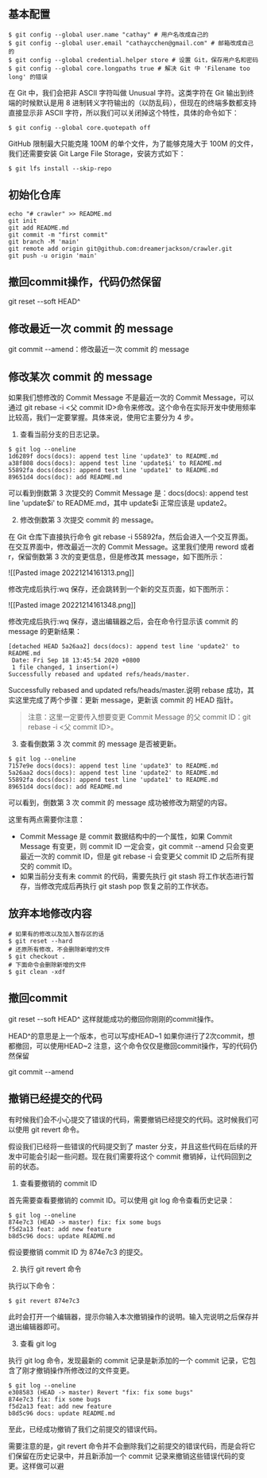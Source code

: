 ## 基本配置
```shell
$ git config --global user.name "cathay" # 用户名改成自己的
$ git config --global user.email "cathaycchen@gmail.com" # 邮箱改成自己的
$ git config --global credential.helper store # 设置 Git，保存用户名和密码
$ git config --global core.longpaths true # 解决 Git 中 'Filename too long' 的错误
```


在 Git 中，我们会把非 ASCII 字符叫做 Unusual 字符。这类字符在 Git 输出到终端的时候默认是用 8 进制转义字符输出的（以防乱码），但现在的终端多数都支持直接显示非 ASCII 字符，所以我们可以关闭掉这个特性，具体的命令如下：

```shell
$ git config --global core.quotepath off
```

GitHub 限制最大只能克隆 100M 的单个文件，为了能够克隆大于 100M 的文件，我们还需要安装 Git Large File Storage，安装方式如下：

```shell
$ git lfs install --skip-repo
```

## 初始化仓库
```shell
echo "# crawler" >> README.md
git init
git add README.md
git commit -m "first commit"
git branch -M 'main'
git remote add origin git@github.com:dreamerjackson/crawler.git
git push -u origin 'main'
```


## 撤回commit操作，代码仍然保留
git reset --soft HEAD^


## 修改最近一次 commit 的 message
git commit --amend：修改最近一次 commit 的 message

## 修改某次 commit 的 message

如果我们想修改的 Commit Message 不是最近一次的 Commit Message，可以通过 git rebase -i <父 commit ID>命令来修改。这个命令在实际开发中使用频率比较高，我们一定要掌握。具体来说，使用它主要分为 4 步。

1. 查看当前分支的日志记录。
```
$ git log --oneline
1d6289f docs(docs): append test line 'update3' to README.md
a38f808 docs(docs): append test line 'update$i' to README.md
55892fa docs(docs): append test line 'update1' to README.md
89651d4 docs(doc): add README.md
```

可以看到倒数第 3 次提交的 Commit Message 是：docs(docs): append test line 'update\$i' to README.md，其中 update$i 正常应该是 update2。

2. 修改倒数第 3 次提交 commit 的 message。

在 Git 仓库下直接执行命令 git rebase -i 55892fa，然后会进入一个交互界面。在交互界面中，修改最近一次的 Commit Message。这里我们使用 reword 或者 r，保留倒数第 3 次的变更信息，但是修改其 message，如下图所示：

![[Pasted image 20221214161313.png]]

修改完成后执行:wq 保存，还会跳转到一个新的交互页面，如下图所示：

![[Pasted image 20221214161348.png]]

修改完成后执行:wq 保存，退出编辑器之后，会在命令行显示该 commit 的 message 的更新结果：

```
[detached HEAD 5a26aa2] docs(docs): append test line 'update2' to README.md
 Date: Fri Sep 18 13:45:54 2020 +0800
 1 file changed, 1 insertion(+)
Successfully rebased and updated refs/heads/master.
```

Successfully rebased and updated refs/heads/master.说明 rebase 成功，其实这里完成了两个步骤：更新 message，更新该 commit 的 HEAD 指针。

>注意：这里一定要传入想要变更 Commit Message 的父 commit ID：git rebase -i <父 commit ID>。

3. 查看倒数第 3 次 commit 的 message 是否被更新。

```
$ git log --oneline
7157e9e docs(docs): append test line 'update3' to README.md
5a26aa2 docs(docs): append test line 'update2' to README.md
55892fa docs(docs): append test line 'update1' to README.md
89651d4 docs(doc): add README.md
```

可以看到，倒数第 3 次 commit 的 message 成功被修改为期望的内容。

这里有两点需要你注意：

- Commit Message 是 commit 数据结构中的一个属性，如果 Commit Message 有变更，则 commit ID 一定会变，git commit --amend 只会变更最近一次的 commit ID，但是 git rebase -i 会变更父 commit ID 之后所有提交的 commit ID。
- 如果当前分支有未 commit 的代码，需要先执行 git stash 将工作状态进行暂存，当修改完成后再执行 git stash pop 恢复之前的工作状态。

## 放弃本地修改内容

```shell
# 如果有的修改以及加入暂存区的话 
$ git reset --hard 
# 还原所有修改，不会删除新增的文件 
$ git checkout . 
# 下面命令会删除新增的文件 
$ git clean -xdf
```


## 撤回commit

git reset --soft HEAD^
这样就能成功的撤回你刚刚的commit操作。

HEAD^的意思是上一个版本，也可以写成HEAD~1
如果你进行了2次commit，想都撤回，可以使用HEAD~2
注意，这个命令仅仅是撤回commit操作，写的代码仍然保留

git commit --amend

## 撤销已经提交的代码

有时候我们会不小心提交了错误的代码，需要撤销已经提交的代码。这时候我们可以使用 git revert 命令。

假设我们已经将一些错误的代码提交到了 master 分支，并且这些代码在后续的开发中可能会引起一些问题。现在我们需要将这个 commit 撤销掉，让代码回到之前的状态。

1. 查看要撤销的 commit ID

首先需要查看要撤销的 commit ID。可以使用 git log 命令查看历史记录：

```
$ git log --oneline
874e7c3 (HEAD -> master) fix: fix some bugs
f5d2a13 feat: add new feature
b8d5c96 docs: update README.md
```

假设要撤销 commit ID 为 874e7c3 的提交。

2. 执行 git revert 命令

执行以下命令：

```
$ git revert 874e7c3
```

此时会打开一个编辑器，提示你输入本次撤销操作的说明。输入完说明之后保存并退出编辑器即可。

3. 查看 git log

执行 git log 命令，发现最新的 commit 记录是新添加的一个 commit 记录，它包含了刚才撤销操作所修改过的文件变更。

```
$ git log --oneline
e308583 (HEAD -> master) Revert "fix: fix some bugs"
874e7c3 fix: fix some bugs
f5d2a13 feat: add new feature
b8d5c96 docs: update README.md
```

至此，已经成功撤销了我们之前提交的错误代码。

需要注意的是，git revert 命令并不会删除我们之前提交的错误代码，而是会将它们保留在历史记录中，并且新添加一个 commit 记录来撤销这些错误代码的变更。这样做可以避